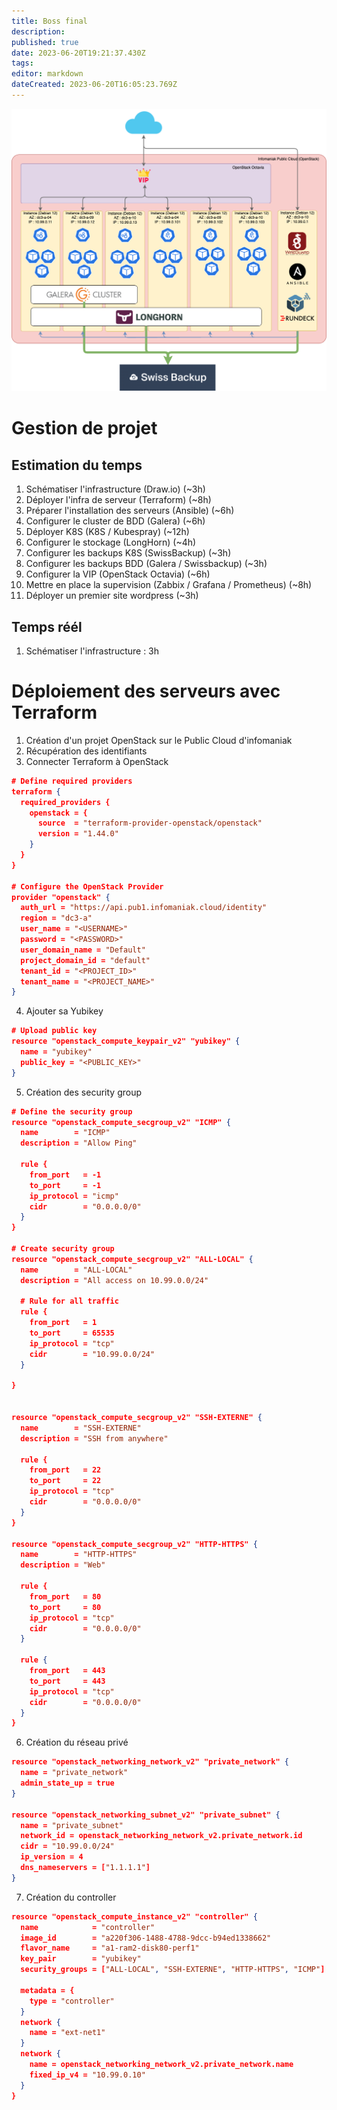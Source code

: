 ```yaml
---
title: Boss final
description: 
published: true
date: 2023-06-20T19:21:37.430Z
tags: 
editor: markdown
dateCreated: 2023-06-20T16:05:23.769Z
---
```


![bossfinal-schema.png](/projets/bossfinal-schema.png)

# Gestion de projet

## Estimation du temps
1. Schématiser l'infrastructure (Draw.io) (~3h)
1. Déployer l'infra de serveur (Terraform) (~8h)
1. Préparer l'installation des serveurs (Ansible) (~6h)
1. Configurer le cluster de BDD (Galera) (~6h)
1. Déployer K8S (K8S / Kubespray) (~12h)
1. Configurer le stockage (LongHorn) (~4h)
1. Configurer les backups K8S (SwissBackup) (~3h)
1. Configurer les backups BDD (Galera / Swissbackup) (~3h)
1. Configurer la VIP (OpenStack Octavia) (~6h)
1. Mettre en place la supervision (Zabbix / Grafana / Prometheus) (~8h)
1. Déployer un premier site wordpress (~3h)

## Temps réél
1. Schématiser l'infrastructure : 3h

# Déploiement des serveurs avec Terraform
1. Création d'un projet OpenStack sur le Public Cloud d'infomaniak
2. Récupération des identifiants
3. Connecter Terraform à OpenStack
```json
# Define required providers
terraform {
  required_providers {
    openstack = {
      source  = "terraform-provider-openstack/openstack"
      version = "1.44.0"
    }
  }
}

# Configure the OpenStack Provider
provider "openstack" {
  auth_url = "https://api.pub1.infomaniak.cloud/identity"
  region = "dc3-a"
  user_name = "<USERNAME>"
  password = "<PASSWORD>"
  user_domain_name = "Default"
  project_domain_id = "default"
  tenant_id = "<PROJECT_ID>"
  tenant_name = "<PROJECT_NAME>"
}
```
4. Ajouter sa Yubikey
```json
# Upload public key
resource "openstack_compute_keypair_v2" "yubikey" {
  name = "yubikey"
  public_key = "<PUBLIC_KEY>"
}
```
5. Création des security group
```json
# Define the security group
resource "openstack_compute_secgroup_v2" "ICMP" {
  name        = "ICMP"
  description = "Allow Ping"

  rule {
    from_port   = -1
    to_port     = -1
    ip_protocol = "icmp"
    cidr        = "0.0.0.0/0"
  }
}

# Create security group
resource "openstack_compute_secgroup_v2" "ALL-LOCAL" {
  name        = "ALL-LOCAL"
  description = "All access on 10.99.0.0/24"

  # Rule for all traffic
  rule {
    from_port   = 1
    to_port     = 65535
    ip_protocol = "tcp"
    cidr        = "10.99.0.0/24"
  }

}


resource "openstack_compute_secgroup_v2" "SSH-EXTERNE" {
  name        = "SSH-EXTERNE"
  description = "SSH from anywhere"

  rule {
    from_port   = 22
    to_port     = 22
    ip_protocol = "tcp"
    cidr        = "0.0.0.0/0"
  }
}

resource "openstack_compute_secgroup_v2" "HTTP-HTTPS" {
  name        = "HTTP-HTTPS"
  description = "Web"

  rule {
    from_port   = 80
    to_port     = 80
    ip_protocol = "tcp"
    cidr        = "0.0.0.0/0"
  }

  rule {
    from_port   = 443
    to_port     = 443
    ip_protocol = "tcp"
    cidr        = "0.0.0.0/0"
  }
}  
```
6. Création du réseau privé
```json
resource "openstack_networking_network_v2" "private_network" {
  name = "private_network"
  admin_state_up = true
}

resource "openstack_networking_subnet_v2" "private_subnet" {
  name = "private_subnet"
  network_id = openstack_networking_network_v2.private_network.id
  cidr = "10.99.0.0/24"
  ip_version = 4
  dns_nameservers = ["1.1.1.1"]
}
```
7. Création du controller
```json
resource "openstack_compute_instance_v2" "controller" {
  name            = "controller"
  image_id        = "a220f306-1488-4788-9dcc-b94ed1338662"
  flavor_name     = "a1-ram2-disk80-perf1"
  key_pair        = "yubikey"
  security_groups = ["ALL-LOCAL", "SSH-EXTERNE", "HTTP-HTTPS", "ICMP"]

  metadata = {
    type = "controller"
  }
  network {
    name = "ext-net1"
  }
  network {
    name = openstack_networking_network_v2.private_network.name
    fixed_ip_v4 = "10.99.0.10"
  }
}
```
